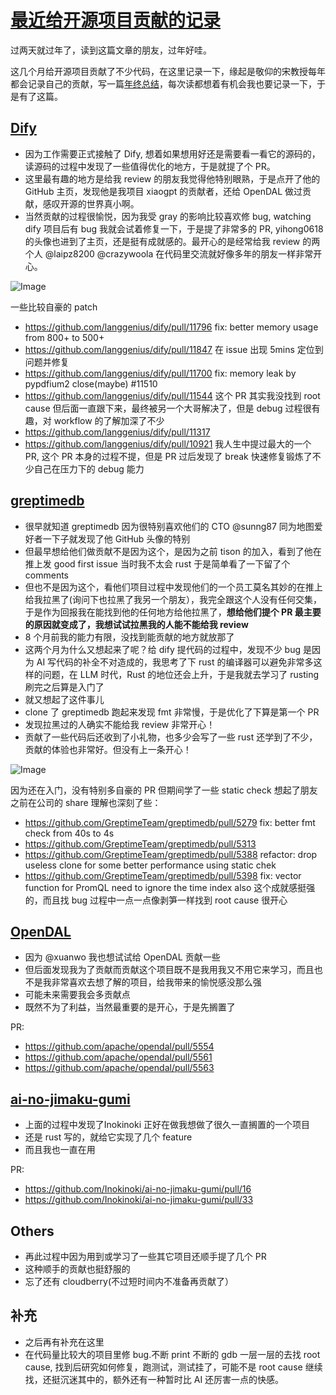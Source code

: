 # [最近给开源项目贡献的记录](https://github.com/yihong0618/gitblog/issues/304)

过两天就过年了，读到这篇文章的朋友，过年好哇。

这几个月给开源项目贡献了不少代码，在这里记录一下，缘起是敬仰的宋教授每年都会记录自己的贡献，写一篇[年终总结](https://maskray.me/blog/2024-12-31-summary)，每次读都想着有机会我也要记录一下，于是有了这篇。

## [Dify](https://github.com/langgenius/dify)

- 因为工作需要正式接触了 Dify, 想着如果想用好还是需要看一看它的源码的，读源码的过程中发现了一些值得优化的地方，于是就提了个 PR。
- 这里最有趣的地方是给我 review 的朋友我觉得他特别眼熟，于是点开了他的 GitHub 主页，发现他是我项目 xiaogpt 的贡献者，还给 OpenDAL 做过贡献，感叹开源的世界真小啊。
- 当然贡献的过程很愉悦，因为我受 gray 的影响比较喜欢修 bug, watching dify 项目后有 bug 我就会试着修复一下，于是提了非常多的 PR, yihong0618 的头像也进到了主页，还是挺有成就感的。最开心的是经常给我 review  的两个人 @laipz8200 @crazywoola 在代码里交流就好像多年的朋友一样非常开心。

![Image](https://github.com/user-attachments/assets/9025d129-c3d6-41bb-955e-7f2c33853e50)

一些比较自豪的 patch

- https://github.com/langgenius/dify/pull/11796 fix: better memory usage from 800+ to 500+
- https://github.com/langgenius/dify/pull/11847 在 issue 出现 5mins 定位到问题并修复
- https://github.com/langgenius/dify/pull/11700 fix: memory leak by pypdfium2 close(maybe) #11510
- https://github.com/langgenius/dify/pull/11544 这个 PR 其实我没找到 root cause 但后面一直跟下来，最终被另一个大哥解决了，但是 debug 过程很有趣，对 workflow 的了解加深了不少
- https://github.com/langgenius/dify/pull/11317
- https://github.com/langgenius/dify/pull/10921 我人生中提过最大的一个 PR, 这个 PR 本身的过程不提，但是 PR 过后发现了 break 快速修复锻炼了不少自己在压力下的 debug 能力

## [greptimedb](https://github.com/GreptimeTeam/greptimedb)

- 很早就知道 greptimedb 因为很特别喜欢他们的 CTO @sunng87 同为地图爱好者一下子就发现了他 GitHub 头像的特别
- 但最早想给他们做贡献不是因为这个，是因为之前 tison 的加入，看到了他在推上发 good first issue 当时我不太会 rust 于是简单看了一下留了个 comments
- 但也不是因为这个，看他们项目过程中发现他们的一个员工莫名其妙的在推上给我拉黑了(询问下也拉黑了我另一个朋友），我完全跟这个人没有任何交集，于是作为回报我在能找到他的任何地方给他拉黑了，**想给他们提个 PR 最主要的原因就变成了，我想试试拉黑我的人能不能给我 review**
- 8 个月前我的能力有限，没找到能贡献的地方就放那了
- 这两个月为什么又想起来了呢？给 dify 提代码的过程中，发现不少 bug 是因为 AI 写代码的补全不对造成的，我思考了下 rust 的编译器可以避免非常多这样的问题，在 LLM 时代，Rust 的地位还会上升，于是我就去学习了 rusting 刷完之后算是入门了
- 就又想起了这件事儿
- clone 了 greptimedb 跑起来发现 fmt 非常慢，于是优化了下算是第一个 PR
- 发现拉黑过的人确实不能给我 review 非常开心！
- 贡献了一些代码后还收到了小礼物，也多少会写了一些 rust 还学到了不少，贡献的体验也非常好。但没有上一条开心！

![Image](https://github.com/user-attachments/assets/9a1b6262-33f8-4c11-a45f-eefa7808d48b)

因为还在入门，没有特别多自豪的 PR 但期间学了一些 static check 想起了朋友之前在公司的 share 理解也深刻了些：

- https://github.com/GreptimeTeam/greptimedb/pull/5279 fix: better fmt check from 40s to 4s 
- https://github.com/GreptimeTeam/greptimedb/pull/5313
- https://github.com/GreptimeTeam/greptimedb/pull/5388 refactor: drop useless clone for some better performance using static chek
- https://github.com/GreptimeTeam/greptimedb/pull/5398 fix: vector function for PromQL need to ignore the time index also 这个成就感挺强的，而且找 bug 过程中一点一点像剥笋一样找到 root cause 很开心


## [OpenDAL](https://github.com/apache/opendal)

- 因为 @xuanwo 我也想试试给 OpenDAL 贡献一些
- 但后面发现我为了贡献而贡献这个项目既不是我用我又不用它来学习，而且也不是我非常喜欢去想了解的项目，给我带来的愉悦感没那么强
- 可能未来需要我会多贡献点
- 既然不为了利益，当然最重要的是开心，于是先搁置了

PR:

- https://github.com/apache/opendal/pull/5554
- https://github.com/apache/opendal/pull/5561
- https://github.com/apache/opendal/pull/5563

## [ai-no-jimaku-gumi](https://github.com/Inokinoki/ai-no-jimaku-gumi)

- 上面的过程中发现了Inokinoki 正好在做我想做了很久一直搁置的一个项目
- 还是 rust 写的，就给它实现了几个 feature
- 而且我也一直在用

PR:
- https://github.com/Inokinoki/ai-no-jimaku-gumi/pull/16
- https://github.com/Inokinoki/ai-no-jimaku-gumi/pull/33


## Others

- 再此过程中因为用到或学习了一些其它项目还顺手提了几个 PR
- 这种顺手的贡献也挺舒服的
- 忘了还有 cloudberry(不过短时间内不准备再贡献了）

## 补充

- 之后再有补充在这里
- 在代码量比较大的项目里修 bug.不断 print 不断的 gdb 一层一层的去找 root cause, 找到后研究如何修复，跑测试，测试挂了，可能不是 root cause 继续找，还挺沉迷其中的，额外还有一种暂时比 AI 还厉害一点的快感。
